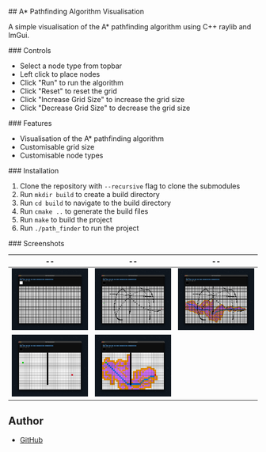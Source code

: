 ## A\* Pathfinding Algorithm Visualisation

A simple visualisation of the A\* pathfinding algorithm using C++ raylib and ImGui.

### Controls

- Select a node type from topbar
- Left click to place nodes
- Click "Run" to run the algorithm
- Click "Reset" to reset the grid
- Click "Increase Grid Size" to increase the grid size
- Click "Decrease Grid Size" to decrease the grid size

### Features

- Visualisation of the A\* pathfinding algorithm
- Customisable grid size
- Customisable node types

### Installation

1. Clone the repository with `--recursive` flag to clone the submodules
2. Run `mkdir build` to create a build directory
3. Run `cd build` to navigate to the build directory
4. Run `cmake ..` to generate the build files
5. Run `make` to build the project
6. Run `./path_finder` to run the project

### Screenshots

|                 --                 |                 --                 |                 --                 |
| :--------------------------------: | :--------------------------------: | :--------------------------------: |
| ![Screenshot 1](screenshots/1.png) | ![Screenshot 2](screenshots/2.png) | ![Screenshot 3](screenshots/3.png) |
| ![Screenshot 4](screenshots/4.png) | ![Screenshot 5](screenshots/5.png) |                                    |

## Author

- [GitHub](https://github.com/burakssen)
